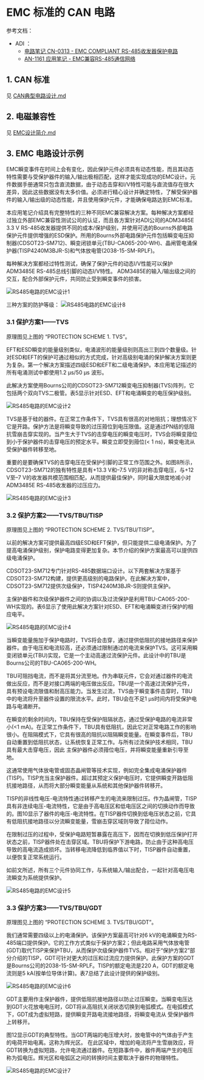 # EMC 标准的 CAN 电路
参考文档：
- ADI ：
    - [电路笔记 CN-0313 - EMC COMPLIANT RS-485收发器保护电路](https://www.analog.com/media/cn/reference-design-documentation/reference-designs/CN0313_cn.pdf)
    - [AN-1161 应用笔记 - EMC兼容RS-485通信网络](https://www.analog.com/media/cn/technical-documentation/application-notes/AN-1161_cn.pdf)

## 1. CAN 标准
见 [CAN典型电路设计.md](./CAN典型电路设计.md#1-can-标准)

## 2. 电磁兼容性
见 [EMC设计简介.md](../EMC设计/EMC设计简介.md)

## 3. EMC 电路设计示例
EMC瞬变事件在时间上会有变化，因此保护元件必须具有动态性能，而且其动态特性需要与受保护器件的输入/输出极相匹配，这样才能实现成功的EMC设计。元件数据手册通常只包含直流数据，由于动态击穿和I/V特性可能与直流值存在很大差异，因此这些数据没有太多价值。必须进行精心设计并确定特性，了解受保护器件的输入/输出级的动态性能，并且使用保护元件，才能确保电路达到EMC标准。

本应用笔记介绍具有完整特性的三种不同EMC兼容解决方案。每种解决方案都经过独立外部EMC兼容性测试公司的认证，而且各方案针对ADI公司的ADM3485E 3.3 V RS-485收发器提供不同的成本/保护级别，并使用可选的Bourns外部电路保护元件提供增强的ESD保护。所用的Bourns外部电路保护元件包括瞬变电压抑制器(CDSOT23-SM712)、瞬变闭锁单元(TBU-CA065-200-WH)、晶闸管电涌保护器(TISP4240M3BJR-S)和气体放电管(2038-15-SM-RPLF)。

每种解决方案都经过特性测试，确保了保护元件的动态I/V性能可以保护ADM3485E RS-485总线引脚的动态I/V特性。
ADM3485E的输入/输出级之间的交互，配合外部保护元件，共同防止受到瞬变事件的损害。
    
![RS485电路的EMC设计1](png/RS485电路的EMC设计1.png)

三种方案的防护等级：
![RS485电路的EMC设计8](png/RS485电路的EMC设计8.png)

### 3.1 保护方案1——TVS
原理图见上图的 “PROTECTION SCHEME 1. TVS”。

EFT和ESD瞬变的能量级别类似，电涌波形的能量级别则高出三到四个数量级。针对ESD和EFT的保护可通过相似的方式完成，针对高级别电涌的保护解决方案则更为复杂。第一个解决方案描述四级ESD和EFT和二级电涌保护。本应用笔记描述的所有电涌测试中都使用1.2 μs/50 μs 波形。

此解决方案使用Bourns公司的CDSOT23-SM712瞬变电压抑制器(TVS)阵列，它包括两个双向TVS二极管。表5显示针对ESD、EFT和电涌瞬变的电压保护级别。

![RS485电路的EMC设计2](png/RS485电路的EMC设计2.png)

TVS是基于硅的器件。在正常工作条件下，TVS具有很高的对地阻抗；理想情况下它是开路。保护方法是将瞬变导致的过压箝位到电压限值。这是通过PN结的低阻抗雪崩击穿实现的。当产生大于TVS的击穿电压的瞬变电压时，TVS会将瞬变箝位到小于保护器件的击穿电压的预定水平。瞬变立即受到箝位(< 1 ns)，瞬变电流从受保护器件转移至地。

重要的是要确保TVS的击穿电压在受保护引脚的正常工作范围之外。如图8所示，CDSOT23-SM712的独有特性是具有+13.3 V和–7.5 V的非对称击穿电压，与+12 V至–7 V的收发器共模范围相匹配，从而提供最佳保护，同时最大限度地减小对ADM3485E RS-485收发器的过压应力。

![RS485电路的EMC设计3](png/RS485电路的EMC设计3.png)

### 3.2 保护方案2——TVS/TBU/TISP
原理图见上图的 “PROTECTION SCHEME 2. TVS/TBU/TISP”。

以前的解决方案可提供最高四级ESD和EFT保护，但只能提供二级电涌保护。为了提高电涌保护级别，保护电路变得更加复杂。本节介绍的保护方案最高可以提供四级电涌保护。

CDSOT23-SM712专门针对RS-485数据端口设计。以下两套解决方案基于CDSOT23-SM712构建，提供更高级别的电路保护。在此解决方案中，CDSOT23-SM712提供次级保护，TISP4240M3BJR-S则提供主保护。

主保护器件和次级保护器件之间的协调以及过流保护是利用TBU-CA065-200-WH实现的。表6显示了使用此解决方案针对ESD、EFT和电涌瞬变进行保护的相应电平。

![RS485电路的EMC设计4](png/RS485电路的EMC设计4.png)

当瞬变能量施加于保护电路时，TVS将会击穿，通过提供低阻抗的接地路径来保护器件。由于电压和电流较高，还必须通过限制通过的电流来保护TVS。这可采用瞬变闭锁单元(TBU)实现，它是一个主动高速过流保护元件。此设计中的TBU是Bourns公司的TBU-CA065-200-WH。

TBU可阻挡电流，而不是将其分流至地。作为串联元件，它会对通过器件的电流做出反应，而不是对接口两端的电压做出反应。TBU是一个高速过流保护元件，具有预设电流限值和耐高压能力。当发生过流，TVS由于瞬变事件击穿时，TBU中的电流将升至器件设置的限流水平。此时，TBU会在不足1 µs时间内将受保护电路与电涌断开。

在瞬变的剩余时间内，TBU保持在受保护阻隔状态，通过受保护电路的电流非常小(<1 mA)。在正常工作条件下，TBU具有低阻抗，因此它对正常电路工作的影响很小。在阻隔模式下，它具有很高的阻抗以阻隔瞬变能量。在瞬变事件后，TBU自动重置到低阻抗状态，让系统恢复正常工作。与所有过流保护技术相同，TBU具有最大击穿电压，因此
主保护器件必须箝位电压，并将瞬变能量重新引导至地。

这通常使用气体放电管或固态晶闸管等技术实现，例如完全集成电涌保护器件(TISP)。TISP充当主保护器件。超过其预定义保护电压时，它提供瞬变开路低阻抗接地路径，从而将大部分瞬变能量从系统和其他保护器件转移开。

TISP的非线性电压-电流特性通过转移产生的电流来限制过压。作为晶闸管，TISP具有非连续电压-电流特性，它是由于高电压区和低电压区之间的切换动作而导致的。图10显示了器件的电压-电流特性。在TISP器件切换到低电压状态之前，它具有低阻抗接地路径以分流瞬变能量，雪崩击穿区域则导致了箝位动作。

在限制过压的过程中，受保护电路短暂暴露在高压下，因而在切换到低压保护打开状态之前，TISP器件处在击穿区域。TBU将保护下游电路，防止由于这种高电压导致的高电流造成损坏。当转移电流降低到临界值以下时，TISP器件自动重置，以便恢复正常系统运行。

如前文所述，所有三个元件协同工作，与系统输入/输出配合，一起针对高电压电流瞬变为系统提供保护。

![RS485电路的EMC设计5](png/RS485电路的EMC设计5.png)

### 3.3 保护方案3——TVS/TBU/GDT
原理图见上图的 “PROTECTION SCHEME 3. TVS/TBU/GDT”。

我们通常需要四级以上的电涌保护。该保护方案最高可针对6 kV的电涌瞬变为RS-485端口提供保护。它的工作方式类似于保护方案2；但此电路采用气体放电管(GDT)取代TISP来保护TBU，从而保护次级保护器件TVS。相对于“保护方案2”部分介绍的TISP，GDT可针对更大的过压和过流应力提供保护。此保护方案的GDT是Bourns公司的2038-15-SM-RPLF。TISP的额定电流是220 A，GDT的额定电流则是5 kA(按单位导体计算)。表7总结了此设计提供的保护级别。

![RS485电路的EMC设计6](png/RS485电路的EMC设计6.png)

GDT主要用作主保护器件，提供低阻抗接地路径以防止过压瞬变。当瞬变电压达到GDT火花放电电压时，GDT将从高阻抗关闭状态切换到电弧模式。在电弧模式下，GDT成为虚拟短路，提供瞬变开路电流接地路径，将瞬变电流从
受保护器件上转移开。

图12显示GDT的典型特性。当GDT两端的电压增大时，放电管中的气体由于产生的电荷开始电离。这称为辉光区。
在此区域中，增加的电流将产生雪崩效应，将GDT转换为虚拟短路，允许电流通过器件。在短路事件中，器件两端产生的电压称为弧电压。辉光区和电弧区之间的转换时间主要取决于器件的物理特性。

![RS485电路的EMC设计7](png/RS485电路的EMC设计7.png)